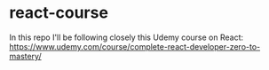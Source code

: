 # react-course
In this repo I'll be following closely this Udemy course on React: https://www.udemy.com/course/complete-react-developer-zero-to-mastery/
